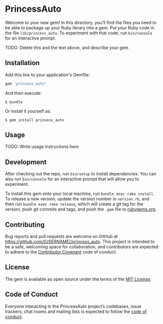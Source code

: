 # PrincessAuto

Welcome to your new gem! In this directory, you'll find the files you need to be able to package up your Ruby library into a gem. Put your Ruby code in the file `lib/princess_auto`. To experiment with that code, run `bin/console` for an interactive prompt.

TODO: Delete this and the text above, and describe your gem

## Installation

Add this line to your application's Gemfile:

```ruby
gem 'princess_auto'
```

And then execute:

    $ bundle

Or install it yourself as:

    $ gem install princess_auto

## Usage

TODO: Write usage instructions here

## Development

After checking out the repo, run `bin/setup` to install dependencies. You can also run `bin/console` for an interactive prompt that will allow you to experiment.

To install this gem onto your local machine, run `bundle exec rake install`. To release a new version, update the version number in `version.rb`, and then run `bundle exec rake release`, which will create a git tag for the version, push git commits and tags, and push the `.gem` file to [rubygems.org](https://rubygems.org).

## Contributing

Bug reports and pull requests are welcome on GitHub at https://github.com/[USERNAME]/princess_auto. This project is intended to be a safe, welcoming space for collaboration, and contributors are expected to adhere to the [Contributor Covenant](http://contributor-covenant.org) code of conduct.

## License

The gem is available as open source under the terms of the [MIT License](https://opensource.org/licenses/MIT).

## Code of Conduct

Everyone interacting in the PrincessAuto project’s codebases, issue trackers, chat rooms and mailing lists is expected to follow the [code of conduct](https://github.com/[USERNAME]/princess_auto/blob/master/CODE_OF_CONDUCT.md).
